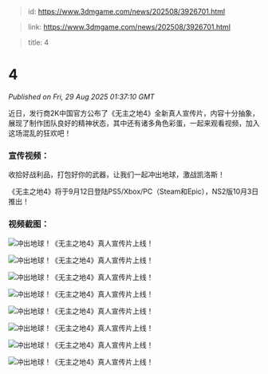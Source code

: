 > id: https://www.3dmgame.com/news/202508/3926701.html

> link: https://www.3dmgame.com/news/202508/3926701.html

> title: 4

# 4
_Published on Fri, 29 Aug 2025 01:37:10 GMT_

近日，发行商2K中国官方公布了《无主之地4》全新真人宣传片，内容十分抽象，展现了制作团队良好的精神状态，其中还有诸多角色彩蛋，一起来观看视频，加入这场混乱的狂欢吧！

### 宣传视频：

收拾好战利品，打包好你的武器，让我们一起冲出地球，激战凯洛斯！

《无主之地4》将于9月12日登陆PS5/Xbox/PC（Steam和Epic），NS2版10月3日推出！

### 视频截图：

![冲出地球！《无主之地4》真人宣传片上线！](https://img.3dmgame.com/uploads/images/news/20250829/1756431363_220854_jpg_r.jpg)

![冲出地球！《无主之地4》真人宣传片上线！](https://img.3dmgame.com/uploads/images/news/20250829/1756431363_922518_jpg_r.jpg)

![冲出地球！《无主之地4》真人宣传片上线！](https://img.3dmgame.com/uploads/images/news/20250829/1756431363_512593_jpg_r.jpg)

![冲出地球！《无主之地4》真人宣传片上线！](https://img.3dmgame.com/uploads/images/news/20250829/1756431363_526062_jpg_r.jpg)

![冲出地球！《无主之地4》真人宣传片上线！](https://img.3dmgame.com/uploads/images/news/20250829/1756431363_935628_jpg_r.jpg)

![冲出地球！《无主之地4》真人宣传片上线！](https://img.3dmgame.com/uploads/images/news/20250829/1756431363_461072_jpg_r.jpg)

![冲出地球！《无主之地4》真人宣传片上线！](https://img.3dmgame.com/uploads/images/news/20250829/1756431364_354688_jpg_r.jpg)

![冲出地球！《无主之地4》真人宣传片上线！](https://img.3dmgame.com/uploads/images/news/20250829/1756431364_317507_jpg_r.jpg)
